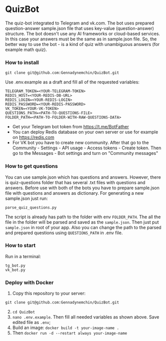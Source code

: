 # QuizBot

The quiz-bot integrated to Telegram and vk.com.
The bot uses prepared question-answer sample.json file that uses
key-value (question-answer) structure. The bot doesn't use any AI
frameworks or cloud-based services. In this case your answers must be
the same as in sample.json file. So, the better way to use the bot - 
is a kind of quiz with unambiguous answers (for example math quiz).

### How to install

```
git clone git@github.com:Gennadynemchin/QuizBot.git
```

Use .env.example as a draft and fill all of the requested
variables:

```
TELEGRAM_TOKEN=<YOUR-TELEGRAM-TOKEN>
REDIS_HOST=<YOUR-REDIS-DB-URL>
REDIS_LOGIN=<YOUR-REDIS-LOGIN>
REDIS_PASSWORD=<YOUR-REDIS-PASSWORD>
VK_TOKEN=<YOUR-VK-TOKEN>
QUESTIONS_PATH=<PATH-TO-QUESTIONS-FILE>
FOLDER_PATH=<PATH-TO-FOLDER-WITH-RAW-QUESTIONS-DATA>
```

- Get your Telegram bot token from https://t.me/BotFather
- You can deploy Redis database on your own server or use for example
on https://redis.com
- For VK bot you have to create new community. After that go to
the Community - Settings - API usage - Access tokens - Create token.
Then go to the Messages - Bot settings and turn on "Community messages"

### How to get questions

You can use sample.json which has questions and answers. However,
there is quiz-questions folder that has several .txt files with
questions and answers. Before use with both of the bots you have to
prepare sample.json file with questions and answers as dictionary.
For generating a new sample.json just run:

```
parse_quiz_questions.py
```
The script is already has path to the folder with env ```FOLDER_PATH```.
The all the file in the folder will be parsed and
saved as the ```sample.json```. Then just put ```sample.json``` in
root of your app.
Also you can change the path to the parsed and prepared questions
using ```QUESTIONS_PATH``` in .env file. 


### How to start

Run in a terminal:

```
tg_bot.py
vk_bot.py
```

### Deploy with Docker

1. Copy this repository to your server:
```
git clone git@github.com:Gennadynemchin/QuizBot.git
```
2. `cd QuizBot`
3. `nano .env.example`. Then fill all needed variables as shown above. 
Save edited file as `.env`;
4. Build an image:
`docker build -t your-image-name . `
5. Then `docker run -d --restart always your-image-name`
